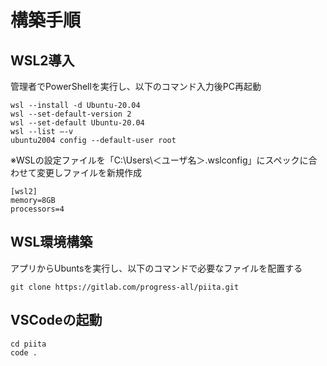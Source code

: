 # 構築手順
## WSL2導入
管理者でPowerShellを実行し、以下のコマンド入力後PC再起動
```
wsl --install -d Ubuntu-20.04
wsl --set-default-version 2
wsl --set-default Ubuntu-20.04
wsl --list –-v
ubuntu2004 config --default-user root
```
※WSLの設定ファイルを「C:\Users\＜ユーザ名＞.wslconfig」にスペックに合わせて変更しファイルを新規作成
```
[wsl2]
memory=8GB
processors=4
```

## WSL環境構築
アプリからUbuntsを実行し、以下のコマンドで必要なファイルを配置する
```
git clone https://gitlab.com/progress-all/piita.git
```

## VSCodeの起動
```
cd piita
code .
```

